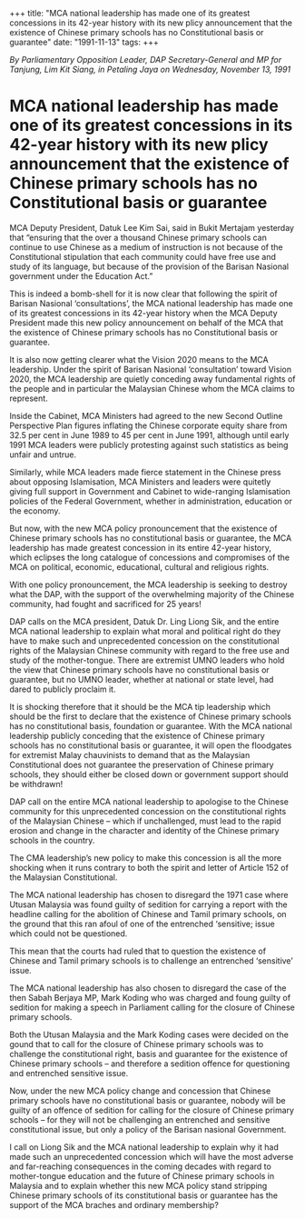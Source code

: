 +++ 
title: "MCA national leadership has made one of its greatest concessions in its 42-year history with its new plicy announcement that the existence of Chinese primary schools has no Constitutional basis or guarantee"
date: "1991-11-13"
tags:
+++

_By Parliamentary Opposition Leader, DAP Secretary-General and MP for Tanjung, Lim Kit Siang, in Petaling Jaya on Wednesday, November 13, 1991_

# MCA national leadership has made one of its greatest concessions in its 42-year history with its new plicy announcement that the existence of Chinese primary schools has no Constitutional basis or guarantee

MCA Deputy President, Datuk Lee Kim Sai, said in Bukit Mertajam yesterday that “ensuring that the over a thousand Chinese primary schools can continue to use Chinese as a medium of instruction is not because of the Constitutional stipulation that each community could have free use and study of its language, but because of the provision of the Barisan Nasional government under the Education Act.”</u>

This is indeed a bomb-shell for it is now clear that following the spirit of Barisan Nasional ‘consultations’, the MCA national leadership has made one of its greatest concessions in its 42-year history when the MCA Deputy President made this new policy announcement on behalf of the MCA that the existence of Chinese primary schools has no Constitutional basis or guarantee.

It is also now getting clearer what the Vision 2020 means to the MCA leadership. Under the spirit of Barisan Nasional ‘consultation’ toward Vision 2020, the MCA leadership are quietly conceding away fundamental rights of the people and in particular the Malaysian Chinese whom the MCA claims to represent.

Inside the Cabinet, MCA Ministers had agreed to the new Second Outline Perspective Plan figures inflating the Chinese corporate equity share from 32.5 per cent in June 1989 to 45 per cent in June 1991, although until early 1991 MCA leaders were publicly protesting against such statistics as being unfair and untrue.

Similarly, while MCA leaders made fierce statement in the Chinese press about opposing Islamisation, MCA Ministers and leaders were quitetly giving full support in Government and Cabinet to wide-ranging Islamisation policies of the Federal Government, whether in administration, education or the economy.

But now, with the new MCA policy pronouncement that the existence of Chinese primary schools has no constitutional basis or guarantee, the MCA leadership has made greatest concession in its entire 42-year history, which eclipses the long catalogue of concessions and compromises of the MCA on political, economic, educational, cultural and religious rights.

With one policy pronouncement, the MCA leadership is seeking to destroy what the DAP, with the support of the overwhelming majority of the Chinese community, had fought and sacrificed for 25 years!

DAP calls on the MCA president, Datuk Dr. Ling Liong Sik, and the entire MCA national leadership to explain what moral and political right do they have to make such and unprecedented concession on  the constitutional rights of the Malaysian Chinese community with regard to the free use and study of the mother-tongue.
There are extremist UMNO leaders who hold the view that Chinese primary schools have no constitutional basis or guarantee, but no UMNO leader, whether at national or state  level, had dared to publicly proclaim it.

It is shocking therefore that it should be the MCA tip leadership which should be the first to declare that the existence of Chinese primary schools has no constitutional basis, foundation or guarantee.
With the MCA national leadership publicly conceding that the existence of Chinese primary schools has no constitutional basis or guarantee, it will open the floodgates for extremist Malay chauvinists to demand that as the Malaysian Constitutional does not guarantee the preservation of Chinese primary schools, they should either be closed down or government support should be withdrawn!

DAP call on the entire MCA national leadership to apologise to the Chinese community for this unprecedented concession on the constitutional rights of the Malaysian Chinese – which if unchallenged, must  lead to the rapid erosion and change in the character and identity of the Chinese primary schools in the country.

The CMA leadership’s new policy to make this concession is all the more shocking when it runs contrary to both the spirit and letter of Article 152 of the Malaysian Constitutional.

The MCA national leadership has chosen to disregard the 1971 case where Utusan Malaysia was found guilty of sedition for carrying a report with the headline calling for the abolition of Chinese and Tamil primary schools, on the ground that this ran afoul of one of the entrenched ‘sensitive; issue which could not be questioned.

This mean that the courts had ruled that to question the existence of Chinese and Tamil primary schools is to challenge an entrenched ‘sensitive’ issue. 

The MCA national leadership has also chosen to disregard the case of the then Sabah Berjaya MP, Mark Koding who was charged and foung guilty of sedition for making a speech in Parliament calling for the closure of Chinese primary schools.

Both the Utusan Malaysia and the Mark Koding cases were decided on the gound that to call for the closure of Chinese primary schools was to challenge the constitutional right, basis and guarantee for the existence of Chinese primary schools – and therefore a sedition offence for questioning and entrenched sensitive issue.

Now, under the new MCA policy change and concession that Chinese primary schools have no constitutional basis or guarantee, nobody will be guilty of an offence of sedition for calling for the closure of Chinese primary schools – for they will not be challenging an entrenched and sensitive constitutional issue, but only a policy of the Barisan nasional Government.

I call on Liong Sik and the MCA national leadership to explain why it had made such an unprecedented concession which will have the most adverse and far-reaching consequences in the coming decades with regard to mother-tongue education and the future of Chinese primary schools in Malaysia and to explain whether this new MCA policy stand stripping Chinese primary schools of its constitutional basis or guarantee has the support of the MCA braches and ordinary membership?
 
